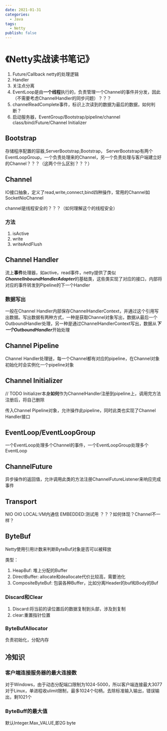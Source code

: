 ```yaml
---
date: 2021-01-31
categories:
  - Java
tags:
  - Netty
publish: false
---
```


# 《Netty实战读书笔记》

1. Future/Callback netty的处理逻辑
2. Handler
3. 关注点分离
4. EventLoop是由**一个线程**执行的，负责管理一个Channel的事件并分发，因此（不需要考虑ChannelHandler的同步问题）？？？
5. channelReadComplete事件，标识上次读到的数据为最后的数据，如何判断？
6. 启动服务器，EventGroup/Bootstrap/pipeline/channel class/bind/Future/Channel Initializer

## Bootstrap

存储程序配置的容器,ServerBootstrap,Bootstrap，
ServerBootstrap有两个EventLoopGroup，一个负责处理来的Channel，另一个负责处理与客户端建立好的Channel？？？（这两个什么区别？？？）

## Channel

IO接口抽象，定义了read,write,connect,bind四种操作，常用的Channel如SocketNioChannel

channel是线程安全的？？？（如何理解这个的线程安全）

### 方法

1. isActive
2. write
3. writeAndFlush

## Channel Handler

流上**事件**处理器，如active，read事件，netty提供了类似***ChannelInboundHandlerAdapter***的基础类，这些类实现了对应的接口，内部将对应的事件转发到Pipeline的下一个Handler

### 数据写出

一般在Channel Handler内部保存ChannelHandlerContext，并通过这个引用写出数据。写出数据有两种方式，一种是获取Channel对象写出，数据从最后一个OutboundHandler处理，另一种是通过ChannelHandlerContext写出，数据从***下一个OutboundHandler***开始处理

## Channel Pipeline

Channel Handler处理链，每一个Channel都有对应的pipeline，在Channel对象初始化时会实例化一个pipeline对象

## Channel Initializer

// TODO Initializer本身**如何**作为ChannelHandler注册到pipeline上，调用完方法注册后，将自己删除

传入Channel Pipeline对象，允许操作此pipeline，同时此类也实现了Channel Handler接口

## EventLoop/EventLoopGroup

一个EventLoop处理多个Channel的事件，一个EventLoopGroup处理多个EventLoop

## ChannelFuture

异步操作的返回值，允许调用此类的方法注册ChannelFutureListener来响应完成事件

## Transport

NIO
OIO
LOCAL:VM内通信
EMBEDDED:测试用
？？？如何体现？Channel不一样？

## ByteBuf

Netty使用引用计数来判断ByteBuf对象是否可以被释放

类型：

1. HeapBuf: 堆上分配的Buffer
2. DirectBuffer: allocate和deallocate代价比较高，需要池化
3. CompositeByteBuf: 包装各种Buffer，比如分离Header的buf和Body的Buf

### Discard和Clear

1. Discard:将当前的读位置后的数据复制到头部，涉及到复制
2. clear:重置指针位置

### ByteBufAllocator

负责初始化，分配内存

## 冷知识

### 客户端连接服务器的最大连接数

对于Windows，由于动态分配端口限制为1024-5000，所以客户端连接最大3077
对于Linux，单进程收ulimit限制，最多1024个句柄，去除标准输入输出，错误输出，剩1021个

### ByteBuff的最大值

默认Integer.Max_VALUE,即2G byte
